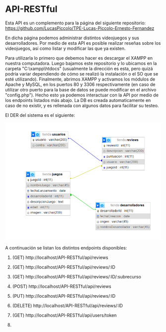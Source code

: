 # API-RESTful

Esta API es un complemento para la página del siguiente repositorio:
https://github.com/LucasPiccolo/TPE-Lucas-Piccolo-Ernesto-Fernandez

En dicha página podemos administrar distintos videojuegos y sus desarrolladores. Por medio de esta API es posible realizar reseñas sobre los videojuegos, así como listar y modificar las que ya existen.

Para utilizarla lo primero que debemos hacer es descargar el XAMPP en nuestra computadora. Luego bajamos este repositorio y lo ubicamos en la carpeta "C:\xampp\htdocs" (usualmente la dirección es esta, pero quizá podría variar dependiendo de cómo se realizó la instalación o el SO que se esté utilizando). Finalmente, abrimos XAMPP y activamos los módulos de Apache y MySQL, en los puertos 80 y 3306 respectivamente (en caso de utilizar otro puerto para la base de datos se puede modificar en el archivo "config.php"). Hecho esto ya podemos interactuar con la API por medio de los endpoints listados más abajo. La DB es creada automaticamente en caso de no existir, y es rellenada con algunos datos para facilitar su testeo.

El DER del sistema es el siguiente:

![Image text](https://github.com/ernestofernandezdev/API-RESTful/blob/main/DER.png)

A continuación se listan los distintos endpoints disponibles:

1. (GET) http://localhost/API-RESTful/api/reviews
2. (GET) http://localhost/API-RESTful/api/reviews/:ID
3. (GET) http://localhost/API-RESTful/api/reviews/:ID/:subrecurso
4. (POST) http://localhost/API-RESTful/api/reviews
5. (PUT) http://localhost/API-RESTful/api/reviews/:ID
6. (DELETE) http://localhost/API-RESTful/api/reviews/:ID
7. (GET) http://localhost/API-RESTful/api/users/token

8.
